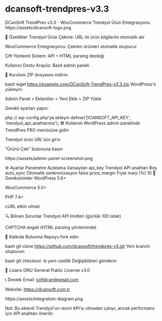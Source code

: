 # dcansoft-trendpres-v3.3
DCanSoft TrendPres v3.3 - WooCommerce Trendyol Ürün Entegrasyonu
https://assets/dcansoft-logo.png

📌 Özellikler
Trendyol Ürün Çekme: URL ile ürün bilgilerini otomatik alır

WooCommerce Entegrasyonu: Çekilen ürünleri otomatik oluşturur

Çift Yöntemli Sistem: API + HTML parsing desteği

Kullanıcı Dostu Arayüz: Basit admin paneli

🚀 Kurulum
ZIP dosyasını indirin:

bash
wget https://example.com/DCanSoft-TrendPres-v3.3.zip
WordPress'e yükleyin:

Admin Panel > Eklentiler > Yeni Ekle > ZIP Yükle

Gerekli ayarları yapın:

php
// wp-config.php'ye ekleyin
define('DCANSOFT_API_KEY', 'trendyol_api_anahtarınız');
🛠 Kullanım
WordPress admin panelinde TrendPres PRO menüsüne gidin

Trendyol ürün URL'sini girin

"Ürünü Çek" butonuna basın

https://assets/admin-panel-screenshot.png

⚙️ Ayarlar
Parametre	Açıklama	Varsayılan
api_key	Trendyol API anahtarı	Boş
auto_sync	Otomatik senkronizasyon	false
price_margin	Fiyat marjı (%)	10
📝 Gereksinimler
WordPress 5.6+

WooCommerce 5.0+

PHP 7.4+

cURL etkin olmalı

🔍 Bilinen Sorunlar
Trendyol API limitleri (günlük 100 istek)

CAPTCHA engeli (HTML parsing yönteminde)

🤝 Katkıda Bulunma
Repoyu fork edin:

bash
git clone https://github.com/dcansoft/trendpres-v3.git
Yeni branch oluşturun:

bash
git checkout -b yeni-ozellik
Değişiklikleri gönderin

📜 Lisans
GNU General Public License v3.0

📞 Destek
Email: softdcan@gmail.com

Website: https://dcansoft.com.tr

https://assets/integration-diagram.png

Not: Bu eklenti Trendyol'un resmi API'sı olmadan çalışır, ancak performans için API anahtarı önerilir.
